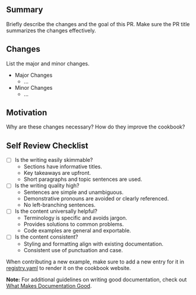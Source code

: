 ## Summary

Briefly describe the changes and the goal of this PR. Make sure the PR title summarizes the changes effectively.

## Changes

List the major and minor changes.

- Major Changes
  - ...
- Minor Changes
  - ...

## Motivation

Why are these changes necessary? How do they improve the cookbook?

## Self Review Checklist

- [ ] Is the writing easily skimmable?
  - Sections have informative titles.
  - Key takeaways are upfront.
  - Short paragraphs and topic sentences are used.
- [ ] Is the writing quality high?
  - Sentences are simple and unambiguous.
  - Demonstrative pronouns are avoided or clearly referenced.
  - No left-branching sentences.
- [ ] Is the content universally helpful?
  - Terminology is specific and avoids jargon.
  - Provides solutions to common problems.
  - Code examples are general and exportable.
- [ ] Is the content consistent?
  - Styling and formatting align with existing documentation.
  - Consistent use of punctuation and case.

When contributing a new example, make sure to add a new entry for it in [registry.yaml](/registry.yaml) to render it on the cookbook website.

**Note:** For additional guidelines on writing good documentation, check out [What Makes Documentation Good](https://cookbook.openai.com/what_makes_documentation_good).
